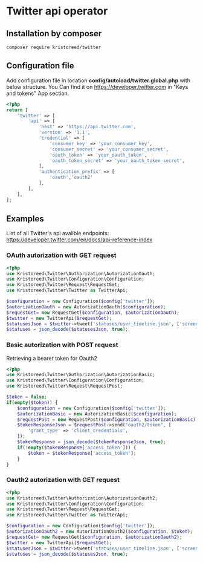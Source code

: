 # Twitter api operator

## Installation by composer
```
composer require kristoreed/twitter
```
## Configuration file
Add configuration file in location **config/autoload/twitter.global.php** with below structure. 
You Can find it on https://developer.twitter.com in "Keys and tokens" App section.

```php
<?php
return [
    'twitter' => [
        'api' => [
            'host' => 'https://api.twitter.com',
            'version' => '1.1',
            'credential' => [
                'consumer_key' => 'your_consumer_key',
                'consumer_secret' => 'your_consumer_secret',
                'oauth_token' => 'your_oauth_token',
                'oauth_token_secret' => 'your_oauth_token_secret',
            ],
            'authentication_prefix' => [
                'oauth','oauth2'
            ],
        ],
    ],
];
```

## Examples 
List of all Twitter's api avalible endpoints: https://developer.twitter.com/en/docs/api-reference-index

### OAuth autorization with GET request

```php
<?php
use Kristoreed\Twitter\Authorization\AutorizationOauth;
use Kristoreed\Twitter\Configuration\Configuration;
use Kristoreed\Twitter\Request\RequestGet;
use Kristoreed\Twitter\Twitter as TwitterApi;

$configuration = new Configuration($config['twitter']);
$autorizationOauth = new AutorizationOauth($configuration);
$requestGet= new RequestGet($configuration, $autorizationOauth);
$twitter = new TwitterApi($requestGet);
$statusesJson = $twitter->tweet('statuses/user_timeline.json', ['screen_name' => 'twitterapi']);
$statuses = json_decode($statusesJson, true);

```

### Basic autorization with POST request
Retrieving a bearer token for Oauth2

```php
<?php
use Kristoreed\Twitter\Authorization\AutorizationBasic;
use Kristoreed\Twitter\Configuration\Configuration;
use Kristoreed\Twitter\Request\RequestPost;

$token = false;
if(empty($token)) {
    $configuration = new Configuration($config['twitter']);
    $autorizationBasic = new AutorizationBasic($configuration);
    $requestPost = new RequestPost($configuration, $autorizationBasic);
    $tokenResponseJson = $requestPost->send("oauth2/token", [
        'grant_type' => 'client_credentials',
    ]);
    $tokenResponse = json_decode($tokenResponseJson, true);
    if(!empty($tokenResponse['access_token'])) {
        $token = $tokenResponse['access_token'];
    }
}

```

### Oauth2 autorization with GET request
```php
<?php
use Kristoreed\Twitter\Authorization\AutorizationOauth2;
use Kristoreed\Twitter\Configuration\Configuration;
use Kristoreed\Twitter\Request\RequestGet;
use Kristoreed\Twitter\Twitter as TwitterApi;

$configuration = new Configuration($config['twitter']);
$autorizationOauth2 = new AutorizationOauth2($configuration, $token);
$requestGet= new RequestGet($configuration, $autorizationOauth2);
$twitter = new TwitterApi($requestGet);
$statusesJson = $twitter->tweet('statuses/user_timeline.json', ['screen_name' => 'twitterapi']);
$statuses = json_decode($statusesJson, true);

```